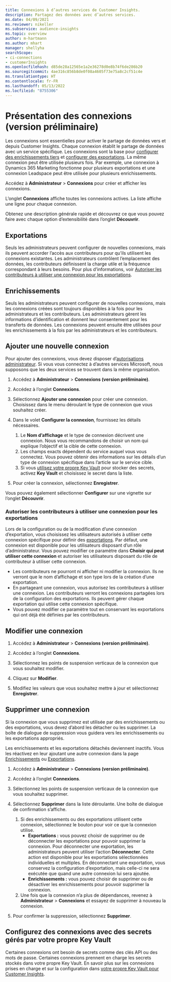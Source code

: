 ```yaml
---
title: Connexions à d’autres services de Customer Insights.
description: Partagez des données avec d’autres services.
ms.date: 04/09/2021
ms.reviewer: nikeller
ms.subservice: audience-insights
ms.topic: overview
author: m-hartmann
ms.author: mhart
manager: shellyha
searchScope:
- ci-connections
- customerInsights
ms.openlocfilehash: d85de28a12565e1a2e36278d0e8b74f6de286b20
ms.sourcegitcommit: 4ae316c856b8de0f08a4605f73e75a8c2cf51c4e
ms.translationtype: HT
ms.contentlocale: fr-FR
ms.lasthandoff: 05/13/2022
ms.locfileid: "8755306"
---
```

# <a name="connections-preview-overview"></a>Présentation des connexions (version préliminaire)

Les connexions sont essentielles pour activer le partage de données vers et depuis Customer Insights. Chaque connexion établit le partage de données avec un service spécifique. Les connexions sont la base pour [configurer des enrichissements tiers](enrichment-hub.md) et [configurer des exportations](export-destinations.md). La même connexion peut être utilisée plusieurs fois. Par exemple, une connexion à Dynamics 365 Marketing fonctionne pour plusieurs exportations et une connexion Leadspace peut être utilisée pour plusieurs enrichissements.

Accédez à **Administrateur** > **Connexions** pour créer et afficher les connexions.

L’onglet **Connexions** affiche toutes les connexions actives. La liste affiche une ligne pour chaque connexion.

Obtenez une description générale rapide et découvrez ce que vous pouvez faire avec chaque option d’extensibilité dans l’onglet **Découvrir**.

## <a name="exports"></a>Exportations

Seuls les administrateurs peuvent configurer de nouvelles connexions, mais ils peuvent accorder l’accès aux contributeurs pour qu’ils utilisent les connexions existantes. Les administrateurs contrôlent l’emplacement des données, les contributeurs définissent la charge utile et la fréquence correspondant à leurs besoins. Pour plus d’informations, voir [Autoriser les contributeurs à utiliser une connexion pour les exportations](#allow-contributors-to-use-a-connection-for-exports).

## <a name="enrichments"></a>Enrichissements

Seuls les administrateurs peuvent configurer de nouvelles connexions, mais les connexions créées sont toujours disponibles à la fois pour les administrateurs et les contributeurs. Les administrateurs gèrent les informations d’identification et donnent leur consentement pour les transferts de données. Les connexions peuvent ensuite être utilisées pour les enrichissements à la fois par les administrateurs et les contributeurs.

## <a name="add-a-new-connection"></a>Ajouter une nouvelle connexion

Pour ajouter des connexions, vous devez disposer d’[autorisations administrateur](permissions.md). Si vous vous connectez à d’autres services Microsoft, nous supposons que les deux services se trouvent dans la même organisation.

1. Accédez à **Administrateur** > **Connexions (version préliminaire)**.

1. Accédez à l’onglet **Connexions**.

1. Sélectionnez **Ajouter une connexion** pour créer une connexion. Choisissez dans le menu déroulant le type de connexion que vous souhaitez créer.

1. Dans le volet **Configurer la connexion**, fournissez les détails nécessaires.
   1. Le **Nom d’affichage** et le type de connexion décrivent une connexion. Nous vous recommandons de choisir un nom qui explique l’objectif et la cible de cette connexion.
   1. Les champs exacts dépendent du service auquel vous vous connectez. Vous pouvez obtenir des informations sur les détails d’un type de connexion spécifique dans l’article sur le service cible.
   1. Si vous [utilisez votre propre Key Vault](use-azure-key-vault.md) pour stocker des secrets, activez **Key Vault** et choisissez le secret dans la liste.

1. Pour créer la connexion, sélectionnez **Enregistrer**.

Vous pouvez également sélectionner **Configurer** sur une vignette sur l’onglet **Découvrir**.

### <a name="allow-contributors-to-use-a-connection-for-exports"></a>Autoriser les contributeurs à utiliser une connexion pour les exportations

Lors de la configuration ou de la modification d’une connexion d’exportation, vous choisissez les utilisateurs autorisés à utiliser cette connexion spécifique pour définir des [exportations](export-destinations.md). Par défaut, une connexion est disponible pour les utilisateurs disposant d’un rôle d’administrateur. Vous pouvez modifier ce paramètre dans **Choisir qui peut utiliser cette connexion** et autoriser les utilisateurs disposant du rôle de contributeur à utiliser cette connexion.

- Les contributeurs ne pourront ni afficher ni modifier la connexion. Ils ne verront que le nom d’affichage et son type lors de la création d’une exportation.
- En partageant une connexion, vous autorisez les contributeurs à utiliser une connexion. Les contributeurs verront les connexions partagées lors de la configuration des exportations. Ils peuvent gérer chaque exportation qui utilise cette connexion spécifique.
- Vous pouvez modifier ce paramètre tout en conservant les exportations qui ont déjà été définies par les contributeurs.

## <a name="edit-a-connection"></a>Modifier une connexion

1. Accédez à **Administrateur** > **Connexions (version préliminaire)**.

1. Accédez à l’onglet **Connexions**.

1. Sélectionnez les points de suspension verticaux de la connexion que vous souhaitez modifier.

1. Cliquez sur **Modifier**.

1. Modifiez les valeurs que vous souhaitez mettre à jour et sélectionnez **Enregistrer**.

## <a name="remove-a-connection"></a>Supprimer une connexion

Si la connexion que vous supprimez est utilisée par des enrichissements ou des exportations, vous devez d’abord les détacher ou les supprimer. La boîte de dialogue de suppression vous guidera vers les enrichissements ou les exportations appropriés.

Les enrichissements et les exportations détachés deviennent inactifs. Vous les réactivez en leur ajoutant une autre connexion dans la page [Enrichissements](enrichment-hub.md) ou [Exportations](export-destinations.md).

1. Accédez à **Administrateur** > **Connexions (version préliminaire)**.

1. Accédez à l’onglet **Connexions**.

1. Sélectionnez les points de suspension verticaux de la connexion que vous souhaitez supprimer.

1. Sélectionnez **Supprimer** dans la liste déroulante. Une boîte de dialogue de confirmation s’affiche.

   1. Si des enrichissements ou des exportations utilisent cette connexion, sélectionnez le bouton pour voir ce que la connexion utilise.
      - **Exportations :** vous pouvez choisir de supprimer ou de déconnecter les exportations pour pouvoir supprimer la connexion. Pour déconnecter une exportation, les administrateurs peuvent utiliser l’action **Déconnecter**. Cette action est disponible pour les exportations sélectionnées individuelles et multiples. En déconnectant une exportation, vous conservez la configuration d’exportation, mais celle-ci ne sera exécutée que quand une autre connexion lui sera ajoutée.
      - **Enrichissements :** vous pouvez choisir de supprimer ou de désactiver les enrichissements pour pouvoir supprimer la connexion.
   1. Une fois que la connexion n’a plus de dépendances, revenez à **Administrateur** > **Connexions** et essayez de supprimer à nouveau la connexion.

1. Pour confirmer la suppression, sélectionnez **Supprimer**.

## <a name="set-up-connections-with-secrets-managed-by-your-own-key-vault"></a>Configurez des connexions avec des secrets gérés par votre propre Key Vault

Certaines connexions ont besoin de secrets comme des clés API ou des mots de passe. Certaines connexions prennent en charge les secrets stockés dans votre propre Key Vault. En savoir plus sur les connexions prises en charge et sur la configuration dans [votre propre Key Vault pour Customer Insights](use-azure-key-vault.md).
